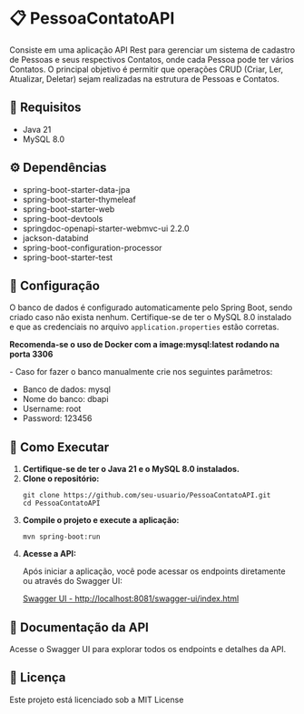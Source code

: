 <!DOCTYPE html>
<html lang="pt-BR">
<body>

  <h1>📋 PessoaContatoAPI</h1>
	<p>Consiste em uma aplicação API Rest para gerenciar um sistema de
		cadastro de Pessoas e seus respectivos Contatos, onde cada Pessoa pode ter vários Contatos. O
		principal objetivo é permitir que operações CRUD (Criar, Ler, Atualizar, Deletar) sejam realizadas
		na estrutura de Pessoas e Contatos.
	</p>
	
  <div class="section">
    <h2>🚀 Requisitos</h2>
    <ul>
      <li>Java 21</li>
      <li>MySQL 8.0</li>
    </ul>
  </div>

  <div class="section">
    <h2>⚙️ Dependências</h2>
    <ul>
      <li>spring-boot-starter-data-jpa</li>
      <li>spring-boot-starter-thymeleaf</li>
      <li>spring-boot-starter-web</li>
      <li>spring-boot-devtools</li>
      <li>springdoc-openapi-starter-webmvc-ui 2.2.0</li>
      <li>jackson-databind</li>
      <li>spring-boot-configuration-processor</li>
      <li>spring-boot-starter-test</li>
    </ul>
  </div>

  <div class="section">
    <h2>🔧 Configuração</h2>
    <p>O banco de dados é configurado automaticamente pelo Spring Boot, sendo criado caso não exista nenhum. Certifique-se de ter o MySQL 8.0 instalado e que as credenciais no arquivo <code>application.properties</code> estão corretas.</p>
	<p><strong>Recomenda-se o uso de Docker com a image:mysql:latest rodando na porta 3306</strong></p>
	<p> - Caso for fazer o banco manualmente crie nos seguintes parâmetros:</p>
	<ul> 
		<li>Banco de dados: mysql</li>
		<li>Nome do banco: dbapi</li>
		<li>Username: root</li>
		<li>Password: 123456</li>
	</ul>
 </div>

  <div class="section">
    <h2>🚀 Como Executar</h2>
    <ol>
      <li><strong>Certifique-se de ter o Java 21 e o MySQL 8.0 instalados.</strong></li>
      <li><strong>Clone o repositório:</strong></li>
      <pre><code>git clone https://github.com/seu-usuario/PessoaContatoAPI.git<br>cd PessoaContatoAPI</code></pre>
      <li><strong>Compile o projeto e execute a aplicação:</strong></li>
      <pre><code>mvn spring-boot:run</code></pre>
      <li><strong>Acesse a API:</strong></li>
      <p>Após iniciar a aplicação, você pode acessar os endpoints diretamente ou através do Swagger UI:</p>
      <p><a href="http://localhost:8081/swagger-ui/index.html" target="_blank">Swagger UI - http://localhost:8081/swagger-ui/index.html</a></p>
    </ol>
  </div>

  <div class="section">
    <h2>📄 Documentação da API</h2>
    <p>Acesse o Swagger UI para explorar todos os endpoints e detalhes da API.</p>
  </div>

  <div class="section">
    <h2>📝 Licença</h2>
    <p>Este projeto está licenciado sob a MIT License</p>
  </div>

</body>
</html>
